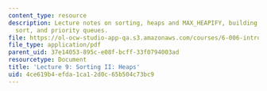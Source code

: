 ```yaml
---
content_type: resource
description: Lecture notes on sorting, heaps and MAX_HEAPIFY, building a heap, heap
  sort, and priority queues.
file: https://ol-ocw-studio-app-qa.s3.amazonaws.com/courses/6-006-introduction-to-algorithms-spring-2008/4ce619b4efda1ca12d0c65b504c73bc9_lec9.pdf
file_type: application/pdf
parent_uid: 37e14053-895c-e08f-bcff-33f0794003ad
resourcetype: Document
title: 'Lecture 9: Sorting II: Heaps'
uid: 4ce619b4-efda-1ca1-2d0c-65b504c73bc9
---
```

